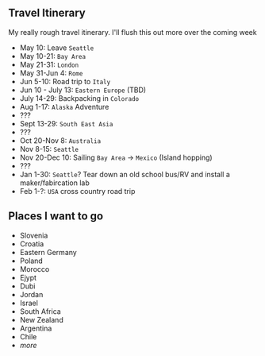 ## Travel Itinerary
My really rough travel itinerary. I'll flush this out more over the coming week

- May 10: Leave `Seattle`
- May 10-21: `Bay Area`
- May 21-31: `London`
- May 31-Jun 4: `Rome`
- Jun 5-10: Road trip to `Italy`
- Jun 10 - July 13: `Eastern Europe` (TBD)
- July 14-29: Backpacking in `Colorado`
- Aug 1-17: `Alaska` Adventure
- ???
- Sept 13-29: `South East Asia`
- ???
- Oct 20-Nov 8: `Australia`
- Nov 8-15: `Seattle`
- Nov 20-Dec 10: Sailing `Bay Area` -> `Mexico` (Island hopping)
- ???
- Jan 1-30: `Seattle`? Tear down an old school bus/RV and install a maker/fabircation lab
- Feb 1-?: `USA` cross country road trip

## Places I want to go

- Slovenia
- Croatia
- Eastern Germany
- Poland
- Morocco
- Ejypt
- Dubi
- Jordan
- Israel
- South Africa
- New Zealand
- Argentina
- Chile
- *more*
